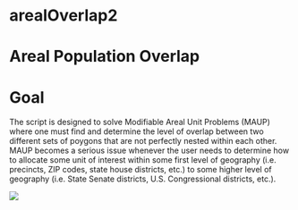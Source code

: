 # arealOverlap2
# Areal Population Overlap
# Goal 

The script is designed to solve Modifiable Areal Unit Problems (MAUP) where one must find and determine the level of 
overlap between two different sets of poygons that are not perfectly nested within each other. MAUP becomes a serious issue whenever the user needs to determine how to allocate some unit of interest within some first level of geography (i.e. precincts, ZIP codes, state house districts, etc.) to some higher level of geography (i.e. State Senate districts, U.S. Congressional districts, etc.).  

![](images/NC27713b.png)
